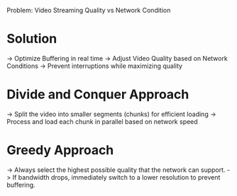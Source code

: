 
Problem: Video Streaming Quality vs Network Condition


# Solution


-> Optimize Buffering in real time
-> Adjust Video Quality based on Network Conditions
-> Prevent interruptions while maximizing quality

# Divide and Conquer Approach


-> Split the video into smaller segments (chunks) for efficient loading
-> Process and load each chunk in parallel based on network speed


# Greedy Approach


-> Always select the highest possible quality that the network can support.
-> If bandwidth drops, immediately switch to a lower resolution to prevent buffering.


